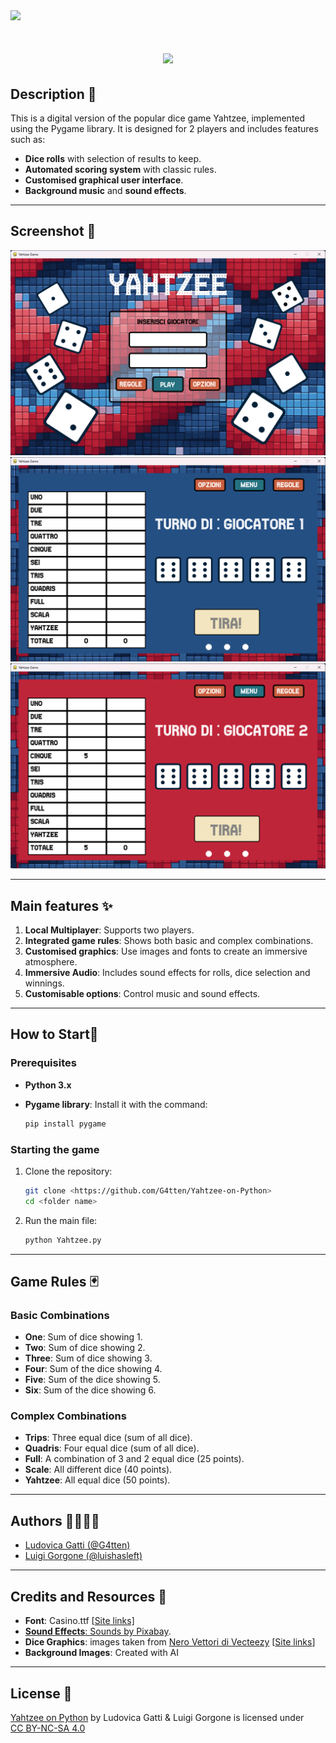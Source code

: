 <!-- <img align="right" src="https://visitor-badge.laobi.icu/badge?page_id=G4tten.Yahtzee-on-Python&right_color=purple" /> -->

<a href="https://visitcount.itsvg.in">
  <img src="https://visitcount.itsvg.in/api?id=G4tten&label=Profile%20Views&color=2&icon=0&pretty=true" />
</a>

<h1 align="center">
    <img src="https://readme-typing-svg.herokuapp.com/?font=Doto&weight=600&size=35&duration=2000&pause=500&color=F2E5BF&center=true&vCenter=true&width=700&height=150&multiline=true&lines=Hi+there!+👋🏻;Welcome+in+Yahtzee+on+Python!+;Made+by+G4tten+and+Luishasleft;" />
</h1>

## Description 📝

This is a digital version of the popular dice game Yahtzee, implemented using the Pygame library. It is designed for 2 players and includes features such as:

- **Dice rolls** with selection of results to keep.
- **Automated scoring system** with classic rules.
- **Customised graphical user interface**.
- **Background music** and **sound effects**.

---

## Screenshot 📸
<img src="immagini/screenshot/home.png" alt=home>
</br>
<img src="immagini/screenshot/giocatore_1.png" alt=home>
<img src="immagini/screenshot/giocatore_2.png" alt=home>
</br>

---

## Main features ✨

1. **Local Multiplayer**: Supports two players.
2. **Integrated game rules**: Shows both basic and complex combinations.
3. **Customised graphics**: Use images and fonts to create an immersive atmosphere.
4. **Immersive Audio**: Includes sound effects for rolls, dice selection and winnings.
5. **Customisable options**: Control music and sound effects.

---

## How to Start🚀

### Prerequisites
- **Python 3.x**
- **Pygame library**: Install it with the command:

  ```bash
  pip install pygame
  ```

### Starting the game
1. Clone the repository:
   ```bash
   git clone <https://github.com/G4tten/Yahtzee-on-Python>
   cd <folder name>
   ```
2. Run the main file:
   ```bash
   python Yahtzee.py
   ```

---

## Game Rules 🃏

### Basic Combinations
- **One**: Sum of dice showing 1.
- **Two**: Sum of dice showing 2.
- **Three**: Sum of dice showing 3.
- **Four**: Sum of the dice showing 4.
- **Five**: Sum of the dice showing 5.
- **Six**: Sum of the dice showing 6.

### Complex Combinations
- **Trips**: Three equal dice (sum of all dice).
- **Quadris**: Four equal dice (sum of all dice).
- **Full**: A combination of 3 and 2 equal dice (25 points).
- **Scale**: All different dice (40 points).
- **Yahtzee**: All equal dice (50 points).

---

## Authors 👩‍💻👨‍💻

- [Ludovica Gatti (@G4tten)](https://github.com/G4tten)
- [Luigi Gorgone (@luishasleft)](https://github.com/luishasleft)

---
<!--
## Future improvements 🛠️

1. Implementation of a score saving system.
2. Support for multiple players.
3. Full screen mode.

---
-->

## Credits and Resources 🎨

- **Font**: Casino.ttf [<a href="https://www.dafont.com/casino-2.font">Site links]
- **Sound Effects**: Sounds by <a href="https://pixabay.com/">Pixabay</a>.
- **Dice Graphics**: images taken from <a href="https://it.vecteezy.com/vettori-gratis/nero">Nero Vettori di Vecteezy</a> [<a href="https://it.vecteezy.com/arte-vettoriale/6923039-linea-gioco-di-dadi-set-icona-set-di-dadi-puntati-lancio-da-uno-a-sei-dadi-per-casino-craps-tavolo-o-giochi-da-tavola-fortuna-e-scelta-casuale-vettore-illustrazione-isolato">Site links</a>]
- **Background Images**: Created with AI

---

## License 📄
 <p xmlns:cc="http://creativecommons.org/ns#" xmlns:dct="http://purl.org/dc/terms/"><a property="dct:title" rel="cc:attributionURL" href="https://github.com/G4tten/Yahtzee-on-Python">Yahtzee on Python</a> by <span property="cc:attributionName">Ludovica Gatti & Luigi Gorgone</span> is licensed under <a href="https://creativecommons.org/licenses/by-nc-sa/4.0/?ref=chooser-v1" target="_blank" rel="license noopener noreferrer" style="display:inline-block;">CC BY-NC-SA 4.0<img style="height:22px!important;margin-left:3px;vertical-align:text-bottom;" src="https://mirrors.creativecommons.org/presskit/icons/cc.svg?ref=chooser-v1" alt=""><img style="height:22px!important;margin-left:3px;vertical-align:text-bottom;" src="https://mirrors.creativecommons.org/presskit/icons/by.svg?ref=chooser-v1" alt=""><img style="height:22px!important;margin-left:3px;vertical-align:text-bottom;" src="https://mirrors.creativecommons.org/presskit/icons/nc.svg?ref=chooser-v1" alt=""><img style="height:22px!important;margin-left:3px;vertical-align:text-bottom;" src="https://mirrors.creativecommons.org/presskit/icons/sa.svg?ref=chooser-v1" alt=""></a></p> 

